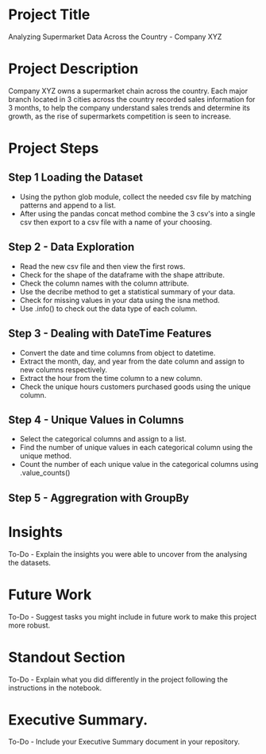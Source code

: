 # Project Title
Analyzing Supermarket Data Across the Country - Company XYZ

# Project Description
Company XYZ owns a supermarket chain across the country. Each major branch located in 3 cities across the country recorded sales information for 3 months, to help the company understand sales trends and determine its growth, as the rise of supermarkets competition is seen to increase.

# Project Steps

## Step 1 Loading the Dataset
- Using the python glob module, collect the needed csv file by matching patterns and append to a list. 
- After using the pandas concat method combine the 3 csv's into a single csv then export to a csv file with a name of your choosing.

## Step 2 - Data Exploration
- Read the new csv file and then view the first rows.
- Check for the shape of the dataframe with the shape attribute.
- Check the column names with the column attribute.
- Use the decribe method to get a statistical summary of your data.
- Check for missing values in your data using the isna method.
- Use .info() to check out the data type of each column.

## Step 3 - Dealing with DateTime Features
- Convert the date and time columns from object to datetime.
- Extract the month, day, and year from the date column and assign to new columns respectively.
- Extract the hour from the time column to a new column.
- Check the unique hours customers purchased goods using the unique column.

## Step 4 - Unique Values in Columns
- Select the categorical columns and assign to a list.
- Find the number of unique values in each categorical column using the unique method.
- Count the number of each unique value in the categorical columns using .value_counts()

## Step 5 - Aggregration with GroupBy


# Insights

To-Do - Explain the insights you were able to uncover from the analysing the datasets.

# Future Work

To-Do - Suggest tasks you might include in future work to make this project more robust.

# Standout Section

To-Do - Explain what you did differently in the project following the instructions in the notebook.

# Executive Summary.

To-Do - Include your Executive Summary document in your repository.

